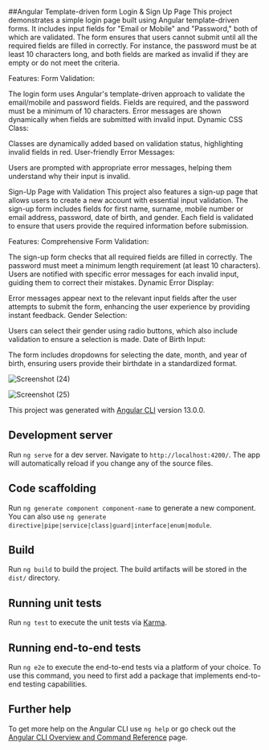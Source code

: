 ##Angular Template-driven form Login & Sign Up Page
This project demonstrates a simple login page built using Angular template-driven forms. It includes input fields for "Email or Mobile" and "Password," both of which are validated. The form ensures that users cannot submit until all the required fields are filled in correctly. For instance, the password must be at least 10 characters long, and both fields are marked as invalid if they are empty or do not meet the criteria.

Features:
Form Validation:

The login form uses Angular's template-driven approach to validate the email/mobile and password fields.
Fields are required, and the password must be a minimum of 10 characters.
Error messages are shown dynamically when fields are submitted with invalid input.
Dynamic CSS Class:

Classes are dynamically added based on validation status, highlighting invalid fields in red.
User-friendly Error Messages:

Users are prompted with appropriate error messages, helping them understand why their input is invalid.

Sign-Up Page with Validation
This project also features a sign-up page that allows users to create a new account with essential input validation. The sign-up form includes fields for first name, surname, mobile number or email address, password, date of birth, and gender. Each field is validated to ensure that users provide the required information before submission.

Features:
Comprehensive Form Validation:

The sign-up form checks that all required fields are filled in correctly.
The password must meet a minimum length requirement (at least 10 characters).
Users are notified with specific error messages for each invalid input, guiding them to correct their mistakes.
Dynamic Error Display:

Error messages appear next to the relevant input fields after the user attempts to submit the form, enhancing the user experience by providing instant feedback.
Gender Selection:

Users can select their gender using radio buttons, which also include validation to ensure a selection is made.
Date of Birth Input:

The form includes dropdowns for selecting the date, month, and year of birth, ensuring users provide their birthdate in a standardized format.

![Screenshot (24)](https://github.com/user-attachments/assets/b706ad52-e65b-432f-ae81-0f6cb33686e9)


![Screenshot (25)](https://github.com/user-attachments/assets/d95db265-966b-4511-aea4-32c843f84c35)



This project was generated with [Angular CLI](https://github.com/angular/angular-cli) version 13.0.0.

## Development server

Run `ng serve` for a dev server. Navigate to `http://localhost:4200/`. The app will automatically reload if you change any of the source files.

## Code scaffolding

Run `ng generate component component-name` to generate a new component. You can also use `ng generate directive|pipe|service|class|guard|interface|enum|module`.

## Build

Run `ng build` to build the project. The build artifacts will be stored in the `dist/` directory.

## Running unit tests

Run `ng test` to execute the unit tests via [Karma](https://karma-runner.github.io).

## Running end-to-end tests

Run `ng e2e` to execute the end-to-end tests via a platform of your choice. To use this command, you need to first add a package that implements end-to-end testing capabilities.

## Further help

To get more help on the Angular CLI use `ng help` or go check out the [Angular CLI Overview and Command Reference](https://angular.io/cli) page.
